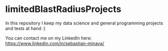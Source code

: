 # limitedBlastRadiusProjects
In this repository I keep my data science and general programming projects and tests at hand :)

You can contact me on my LinkedIn here: https://www.linkedin.com/in/sebastian-minaya/
